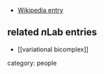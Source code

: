 

* [Wikipedia entry](https://en.wikipedia.org/wiki/Floris_Takens)

## related $n$Lab entries

* [[variational bicomplex]]

category: people